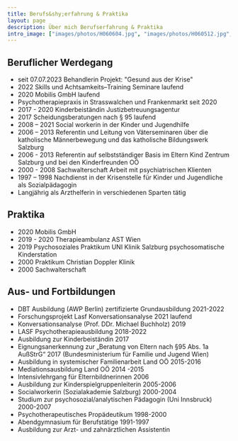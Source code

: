 ```yaml
---
title: Berufs&shy;erfahrung & Praktika
layout: page
description: Über mich Berufserfahrung & Praktika
intro_image: ["images/photos/H060604.jpg", "images/photos/H060512.jpg", "images/photos/H060511.jpg"]
---
```


## Beruflicher Werdegang
* seit 07.07.2023 Behandlerin Projekt: "Gesund aus der Krise"
* 2022 Skills und Achtsamkeits–Training Seminare laufend
* 2020 Mobilis GmbH laufend
* Psychotherapiepraxis in Strasswalchen und Frankenmarkt seit 2020
* 2017 - 2020  Kinderbeiständin Justizbetreuungsagentur
* 2017 Scheidungsberatungen nach § 95 laufend
* 2008 – 2021 Social workerin in der Kinder und Jugendhilfe
* 2006 – 2013 Referentin und Leitung von Väterseminaren über die katholische Männerbewegung und das katholische Bildungswerk Salzburg
* 2006 - 2013 Referentin auf selbstständiger Basis im Eltern Kind Zentrum Salzburg und bei den Kinderfreunden OÖ
* 2000 - 2008 Sachwalterschaft  Arbeit mit psychiatrischen Klienten
* 1997 – 1998 Nachdienst in der Krisenstelle für Kinder und Jugendliche als Sozialpädagogin
* Langjährig als Arzthelferin in verschiedenen Sparten tätig

## Praktika
* 2020 Mobilis GmbH
* 2019 - 2020 Therapieambulanz AST Wien
* 2019 Psychosoziales Praktikum UNI Klinik Salzburg psychosomatische Kinderstation
* 2000 Praktikum Christian Doppler Klinik
* 2000 Sachwalterschaft

## Aus- und Fortbildungen
* DBT Ausbildung (AWP Berlin) zertifizierte Grundausbildung 2021-2022
* Forschungsprojekt Lasf Konversationsanalyse 2021 laufend
* Konversationsanalyse (Prof. DDr. Michael Buchholz) 2019
* LASF Psychotherapieausbildung 2018-2022
* Ausbildung zur Kinderbeiständin 2017
* Eignungsanerkennung zur „Beratung von Eltern nach §95 Abs. 1a AußStrG“ 2017 (Bundesministerium für Familie und Jugend Wien)
* Ausbildung in systemischer Familienarbeit Land OÖ 2015-2016
* Mediationsausbildung Land OÖ 2014 -2015
* Intensivlehrgang für Elternbildnerinnen 2006
* Ausbildung zur Kinderspielgruppenleiterin 2005-2006
* Socialworkerin (Sozialakademie Salzburg) 2000-2004
* Studium zur psychosozial/analytischen Pädagogin (Uni Innsbruck) 2000-2007
* Psychotherapeutisches Propädeutikum 1998-2000
* Abendgymnasium für Berufstätige 1991-1997
* Ausbildung zur Arzt- und zahnärztlichen Assistentin